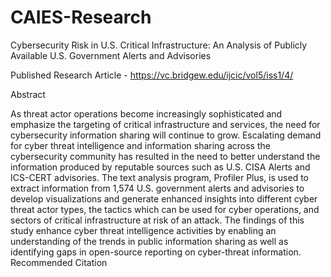 # CAIES-Research
Cybersecurity Risk in U.S. Critical Infrastructure: An Analysis of Publicly Available U.S. Government Alerts and Advisories

Published Research Article - https://vc.bridgew.edu/ijcic/vol5/iss1/4/

Abstract

As threat actor operations become increasingly sophisticated and emphasize the targeting of critical infrastructure and services, the need for cybersecurity information sharing will continue to grow. Escalating demand for cyber threat intelligence and information sharing across the cybersecurity community has resulted in the need to better understand the information produced by reputable sources such as U.S. CISA Alerts and ICS-CERT advisories. The text analysis program, Profiler Plus, is used to extract information from 1,574 U.S. government alerts and advisories to develop visualizations and generate enhanced insights into different cyber threat actor types, the tactics which can be used for cyber operations, and sectors of critical infrastructure at risk of an attack. The findings of this study enhance cyber threat intelligence activities by enabling an understanding of the trends in public information sharing as well as identifying gaps in open-source reporting on cyber-threat information.
Recommended Citation
